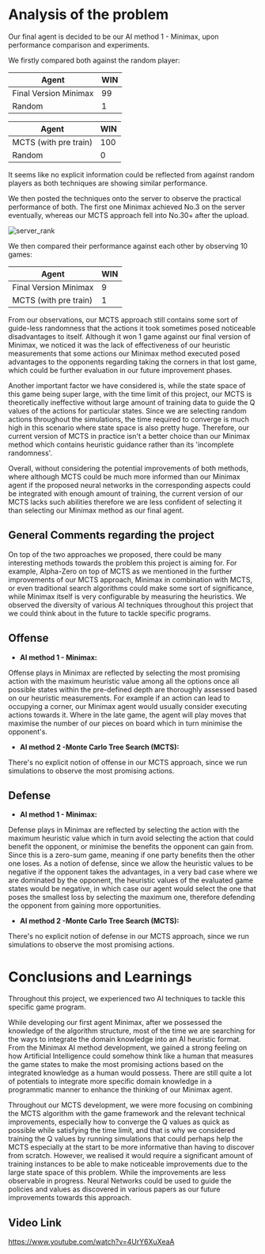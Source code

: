 # Analysis of the problem
Our final agent is decided to be our AI method 1 - Minimax, upon performance comparison and experiments.

We firstly compared both against the random player:
  
| Agent                 | WIN |
|-----------------------|:----|
| Final Version Minimax | 99  |
| Random                | 1   |

  
| Agent                 | WIN |
|-----------------------|:----|
| MCTS (with pre train) | 100 |
| Random                | 0   |

It seems like no explicit information could be reflected from against random players as both techniques are showing
similar performance.

We then posted the techniques onto the server to observe the practical performance of both. The first one Minimax
achieved No.3 on the server eventually, whereas our MCTS approach fell into No.30+ after the upload. 

![server_rank](https://user-images.githubusercontent.com/49605250/197193700-990c15e1-906e-4fce-bbd1-4619bf911e39.png)

We then compared their performance against each other by observing 10 games:
  
| Agent                 | WIN |
|-----------------------|:----|
| Final Version Minimax | 9   |
| MCTS (with pre train) | 1   |


From our observations, our MCTS approach still contains some sort of guide-less randomness that the actions it took sometimes
posed noticeable disadvantages to itself. Although it won 1 game against our final version of Minimax, we noticed it was 
the lack of effectiveness of our heuristic measurements that some actions our Minimax method executed posed advantages to
the opponents regarding taking the corners in that lost game, which could be further evaluation in our future improvement phases.

Another important factor we have considered is, while the state space of this game being super large, with the time limit
of this project, our MCTS is theoretically ineffective without large amount of training data to guide the Q values of the actions 
for particular states. Since we are selecting random actions throughout the simulations, the time required to converge is
much high in this scenario where state space is also pretty huge. Therefore, our current version of MCTS in practice 
isn't a better choice than our Minimax method which contains heuristic guidance rather than its 'incomplete randomness'.

Overall, without considering the potential improvements of both methods, where although MCTS could be much more informed
than our Minimax agent if the proposed neural networks in the corresponding aspects could be integrated with enough amount
of training, the current version of our MCTS lacks such abilities therefore we are less confident of selecting it than selecting
our Minimax method as our final agent.


## General Comments regarding the project
On top of the two approaches we proposed, there could be many interesting methods towards the problem this project is 
aiming for. For example, Alpha-Zero on top of MCTS as we mentioned in the further improvements of our MCTS approach, 
Minimax in combination with MCTS, or even traditional search algorithms could make some sort of significance, while
Minimax itself is very configurable by measuring the heuristics. We observed the diversity of various AI techniques 
throughout this project that we could think about in the future to tackle specific programs.

## Offense
 - **AI method 1 - Minimax:**

Offense plays in Minimax are reflected by selecting the most promising action with the maximum heuristic value among
all the options once all possible states within the pre-defined depth are thoroughly assessed based on our heuristic
measurements. For example if an action can lead to occupying a corner, our Minimax agent would usually consider executing
actions towards it. Where in the late game, the agent will play moves that maximise the number of our pieces on board which
in turn minimise the opponent's.

 - **AI method 2 -Monte Carlo Tree Search (MCTS):**

There's no explicit notion of offense in our MCTS approach, since we run simulations to observe the most promising actions.

## Defense
 - **AI method 1 - Minimax:**

Defense plays in Minimax are reflected by selecting the action with the maximum heuristic value which in turn avoid
selecting the action that could benefit the opponent, or minimise the benefits the opponent can gain from. Since this
is a zero-sum game, meaning if one party benefits then the other one loses. As a notion of defense, since we allow the 
heuristic values to be negative if the opponent takes the advantages, in a very bad case where we are dominated by
the opponent, the heuristic values of the evaluated game states would be negative, in which case our agent would select
the one that poses the smallest loss by selecting the maximum one, therefore defending the opponent from gaining more
opportunities.

 - **AI method 2 -Monte Carlo Tree Search (MCTS):**

There's no explicit notion of defense in our MCTS approach, since we run simulations to observe the most promising actions.

# Conclusions and Learnings
Throughout this project, we experienced two AI techniques to tackle this specific game program. 

While developing our first agent Minimax, after we possessed the knowledge of the algorithm structure, most of the time 
we are searching for the ways to integrate the domain knowledge into an AI heuristic format. From the Minimax AI method development, 
we gained a strong feeling on how Artificial Intelligence could somehow think like a human that measures the game states 
to make the most promising actions based on the integrated knowledge as a human would possess. There are still quite a lot
of potentials to integrate more specific domain knowledge in a programmatic manner to enhance the thinking of our Minimax
agent. 

Throughout our MCTS development, we were more focusing on combining the MCTS algorithm with the game framework and 
the relevant technical improvements, especially how to converge the Q values as quick as possible while satisfying the time limit,
and that is why we considered training the Q values by running simulations that could perhaps help the MCTS especially
at the start to be more informative than having to discover from scratch. However, we realised it would require a significant
amount of training instances to be able to make noticeable improvements due to the large state space of this problem. While
the improvements are less observable in progress. Neural Networks could be used to guide the policies and values as discovered
in various papers as our future improvements towards this approach.

## Video Link
https://www.youtube.com/watch?v=4UrY6XuXeaA